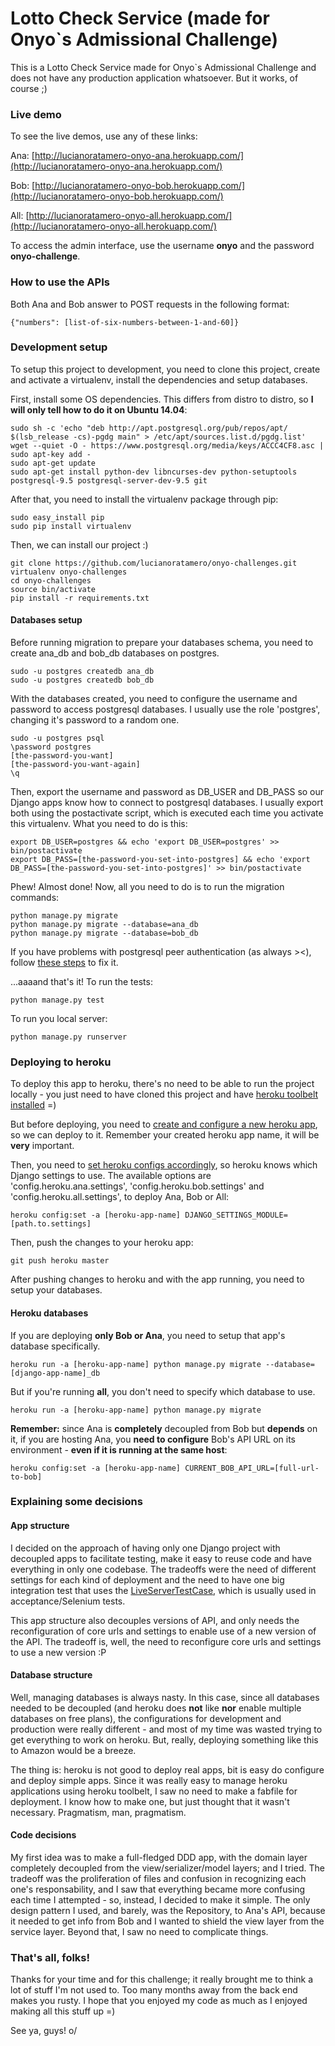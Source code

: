 # Lotto Check Service (made for Onyo`s Admissional Challenge)

This is a Lotto Check Service made for Onyo`s Admissional Challenge and does not have any production application whatsoever. But it works, of course ;)

### Live demo

To see the live demos, use any of these links:

Ana: [http://lucianoratamero-onyo-ana.herokuapp.com/](http://lucianoratamero-onyo-ana.herokuapp.com/)

Bob: [http://lucianoratamero-onyo-bob.herokuapp.com/](http://lucianoratamero-onyo-bob.herokuapp.com/)

All: [http://lucianoratamero-onyo-all.herokuapp.com/](http://lucianoratamero-onyo-all.herokuapp.com/)

To access the admin interface, use the username **onyo** and the password **onyo-challenge**.

### How to use the APIs

Both Ana and Bob answer to POST requests in the following format:

```
{"numbers": [list-of-six-numbers-between-1-and-60]}
```

### Development setup

To setup this project to development, you need to clone this project, create and activate a virtualenv, install the dependencies and setup databases.

First, install some OS dependencies. This differs from distro to distro, so **I will only tell how to do it on Ubuntu 14.04**:

```
sudo sh -c 'echo "deb http://apt.postgresql.org/pub/repos/apt/ $(lsb_release -cs)-pgdg main" > /etc/apt/sources.list.d/pgdg.list'
wget --quiet -O - https://www.postgresql.org/media/keys/ACCC4CF8.asc | sudo apt-key add -
sudo apt-get update
sudo apt-get install python-dev libncurses-dev python-setuptools postgresql-9.5 postgresql-server-dev-9.5 git
```

After that, you need to install the virtualenv package through pip:

```
sudo easy_install pip
sudo pip install virtualenv
```

Then, we can install our project :)

```
git clone https://github.com/lucianoratamero/onyo-challenges.git
virtualenv onyo-challenges
cd onyo-challenges
source bin/activate
pip install -r requirements.txt
```

#### Databases setup

Before running migration to prepare your databases schema, you need to create ana_db and bob_db databases on postgres.

```
sudo -u postgres createdb ana_db
sudo -u postgres createdb bob_db
```

With the databases created, you need to configure the username and password to access postgresql databases. I usually use the role 'postgres', changing it's password to a random one.

```
sudo -u postgres psql
\password postgres
[the-password-you-want]
[the-password-you-want-again]
\q
```

Then, export the username and password as DB_USER and DB_PASS so our Django apps know how to connect to postgresql databases. I usually export both using the postactivate script, which is executed each time you activate this virtualenv. What you need to do is this:

```
export DB_USER=postgres && echo 'export DB_USER=postgres' >> bin/postactivate
export DB_PASS=[the-password-you-set-into-postgres] && echo 'export DB_PASS=[the-password-you-set-into-postgres]' >> bin/postactivate
```

Phew! Almost done! Now, all you need to do is to run the migration commands:

```
python manage.py migrate
python manage.py migrate --database=ana_db
python manage.py migrate --database=bob_db
```

If you have problems with postgresql peer authentication (as always ><), follow [these steps](http://stackoverflow.com/questions/18664074/getting-error-peer-authentication-failed-for-user-postgres-when-trying-to-ge) to fix it.

...aaaand that's it! To run the tests:

```
python manage.py test
```

To run you local server:

```
python manage.py runserver
```

### Deploying to heroku

To deploy this app to heroku, there's no need to be able to run the project locally - you just need to have cloned this project and have [heroku toolbelt installed](https://toolbelt.heroku.com/debian) =)

But before deploying, you need to [create and configure a new heroku app](https://devcenter.heroku.com/articles/git#creating-a-heroku-remote), so we can deploy to it. Remember your created heroku app name, it will be **very** important.

Then, you need to [set heroku configs accordingly](https://devcenter.heroku.com/articles/config-vars#setting-up-config-vars-for-a-deployed-application), so heroku knows which Django settings to use. The available options are 'config.heroku.ana.settings', 'config.heroku.bob.settings' and 'config.heroku.all.settings', to deploy Ana, Bob or All:

```
heroku config:set -a [heroku-app-name] DJANGO_SETTINGS_MODULE=[path.to.settings]
```

Then, push the changes to your heroku app:

```
git push heroku master
```

After pushing changes to heroku and with the app running, you need to setup your databases.

#### Heroku databases

If you are deploying **only Bob or Ana**, you need to setup that app's database specifically.

```
heroku run -a [heroku-app-name] python manage.py migrate --database=[django-app-name]_db
```

But if you're running **all**, you don't need to specify which database to use.

```
heroku run -a [heroku-app-name] python manage.py migrate
```

**Remember:** since Ana is **completely** decoupled from Bob but **depends** on it, if you are hosting Ana, you **need to configure** Bob's API URL on its environment - **even if it is running at the same host**:

```
heroku config:set -a [heroku-app-name] CURRENT_BOB_API_URL=[full-url-to-bob]
```

### Explaining some decisions

#### App structure

I decided on the approach of having only one Django project with decoupled apps to facilitate testing, make it easy to reuse code and have everything in only one codebase. The tradeoffs were the need of different settings for each kind of deployment and the need to have one big integration test that uses the [LiveServerTestCase](https://docs.djangoproject.com/en/1.9/topics/testing/tools/#django.test.LiveServerTestCase), which is usually used in acceptance/Selenium tests.

This app structure also decouples versions of API, and only needs the reconfiguration of core urls and settings to enable use of a new version of the API. The tradeoff is, well, the need to reconfigure core urls and settings to use a new version :P

#### Database structure

Well, managing databases is always nasty. In this case, since all databases needed to be decoupled (and heroku does **not** like **nor** enable multiple databases on free plans), the configurations for development and production were really different - and most of my time was wasted trying to get everything to work on heroku. But, really, deploying something like this to Amazon would be a breeze.

The thing is: heroku is not good to deploy real apps, bit is easy do configure and deploy simple apps. Since it was really easy to manage heroku applications using heroku toolbelt, I saw no need to make a fabfile for deployment. I know how to make one, but just thought that it wasn't necessary. Pragmatism, man, pragmatism.

#### Code decisions

My first idea was to make a full-fledged DDD app, with the domain layer completely decoupled from the view/serializer/model layers; and I tried. The tradeoff was the proliferation of files and confusion in recognizing each one's responsability, and I saw that everything became more confusing each time I attempted - so, instead, I decided to make it simple. The only design pattern I used, and barely, was the Repository, to Ana's API, because it needed to get info from Bob and I wanted to shield the view layer from the service layer. Beyond that, I saw no need to complicate things.

### That's all, folks!

Thanks for your time and for this challenge; it really brought me to think a lot of stuff I'm not used to. Too many months away from the back end makes you rusty. I hope that you enjoyed my code as much as I enjoyed making all this stuff up =)

See ya, guys! o/
